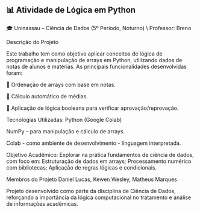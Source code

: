 ## 📊 Atividade de Lógica em Python
🎓 Uninassau – Ciência de Dados (5º Período, Noturno) \ Professor: Breno

Descrição do Projeto

Este trabalho tem como objetivo aplicar conceitos de lógica de programação e manipulação de arrays em Python, utilizando dados de notas de alunos e matérias. As principais funcionalidades desenvolvidas foram:

📌 Ordenação de arrays com base em notas.

📌 Cálculo automático de médias.

📌 Aplicação de lógica booleana para verificar aprovação/reprovação.


Tecnologias Utilizadas:
Python (Google Colab)

NumPy – para manipulação e cálculo de arrays.

Colab - como ambiente de desenvolvimento - linguagem interpretada.

Objetivo Acadêmico:
Explorar na prática fundamentos de ciência de dados, com foco em: Estruturação de dados em arrays;
Processamento numérico com bibliotecas;
Aplicação de regras lógicas e condicionais.

Membros do Projeto
Daniel Lucas, Kewen Wesley, Matheus Marques

Projeto desenvolvido como parte da disciplina de Ciência de Dados, reforçando a importância da lógica computacional no tratamento e análise de informações acadêmicas.
